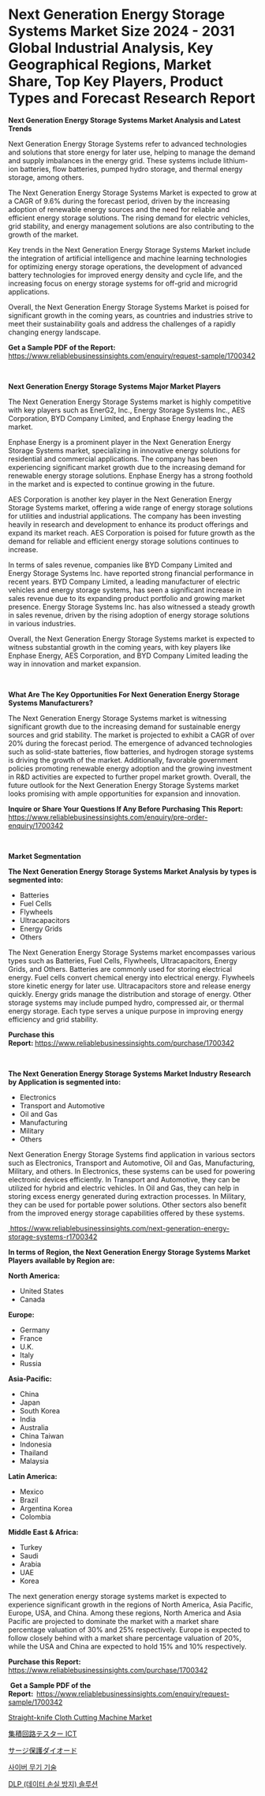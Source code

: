 <p><h1>Next Generation Energy Storage Systems Market Size 2024 - 2031 Global Industrial Analysis, Key Geographical Regions, Market Share, Top Key Players, Product Types and Forecast Research Report</h1></p><p><strong>Next Generation Energy Storage Systems Market Analysis and Latest Trends</strong></p>
<p><p>Next Generation Energy Storage Systems refer to advanced technologies and solutions that store energy for later use, helping to manage the demand and supply imbalances in the energy grid. These systems include lithium-ion batteries, flow batteries, pumped hydro storage, and thermal energy storage, among others.</p><p>The Next Generation Energy Storage Systems Market is expected to grow at a CAGR of 9.6% during the forecast period, driven by the increasing adoption of renewable energy sources and the need for reliable and efficient energy storage solutions. The rising demand for electric vehicles, grid stability, and energy management solutions are also contributing to the growth of the market.</p><p>Key trends in the Next Generation Energy Storage Systems Market include the integration of artificial intelligence and machine learning technologies for optimizing energy storage operations, the development of advanced battery technologies for improved energy density and cycle life, and the increasing focus on energy storage systems for off-grid and microgrid applications.</p><p>Overall, the Next Generation Energy Storage Systems Market is poised for significant growth in the coming years, as countries and industries strive to meet their sustainability goals and address the challenges of a rapidly changing energy landscape.</p></p>
<p><strong>Get a Sample PDF of the Report:&nbsp;</strong> <a href="https://www.reliablebusinessinsights.com/enquiry/request-sample/1700342">https://www.reliablebusinessinsights.com/enquiry/request-sample/1700342</a></p>
<p>&nbsp;</p>
<p><strong>Next Generation Energy Storage Systems Major Market Players</strong></p>
<p><p>The Next Generation Energy Storage Systems market is highly competitive with key players such as EnerG2, Inc., Energy Storage Systems Inc., AES Corporation, BYD Company Limited, and Enphase Energy leading the market.</p><p>Enphase Energy is a prominent player in the Next Generation Energy Storage Systems market, specializing in innovative energy solutions for residential and commercial applications. The company has been experiencing significant market growth due to the increasing demand for renewable energy storage solutions. Enphase Energy has a strong foothold in the market and is expected to continue growing in the future.</p><p>AES Corporation is another key player in the Next Generation Energy Storage Systems market, offering a wide range of energy storage solutions for utilities and industrial applications. The company has been investing heavily in research and development to enhance its product offerings and expand its market reach. AES Corporation is poised for future growth as the demand for reliable and efficient energy storage solutions continues to increase.</p><p>In terms of sales revenue, companies like BYD Company Limited and Energy Storage Systems Inc. have reported strong financial performance in recent years. BYD Company Limited, a leading manufacturer of electric vehicles and energy storage systems, has seen a significant increase in sales revenue due to its expanding product portfolio and growing market presence. Energy Storage Systems Inc. has also witnessed a steady growth in sales revenue, driven by the rising adoption of energy storage solutions in various industries.</p><p>Overall, the Next Generation Energy Storage Systems market is expected to witness substantial growth in the coming years, with key players like Enphase Energy, AES Corporation, and BYD Company Limited leading the way in innovation and market expansion.</p></p>
<p>&nbsp;</p>
<p><strong>What Are The Key Opportunities For Next Generation Energy Storage Systems Manufacturers?</strong></p>
<p><p>The Next Generation Energy Storage Systems market is witnessing significant growth due to the increasing demand for sustainable energy sources and grid stability. The market is projected to exhibit a CAGR of over 20% during the forecast period. The emergence of advanced technologies such as solid-state batteries, flow batteries, and hydrogen storage systems is driving the growth of the market. Additionally, favorable government policies promoting renewable energy adoption and the growing investment in R&D activities are expected to further propel market growth. Overall, the future outlook for the Next Generation Energy Storage Systems market looks promising with ample opportunities for expansion and innovation.</p></p>
<p><strong>Inquire or Share Your Questions If Any Before Purchasing This Report:</strong> <a href="https://www.reliablebusinessinsights.com/enquiry/pre-order-enquiry/1700342">https://www.reliablebusinessinsights.com/enquiry/pre-order-enquiry/1700342</a></p>
<p>&nbsp;</p>
<p><strong>Market Segmentation</strong></p>
<p><strong>The Next Generation Energy Storage Systems Market Analysis by types is segmented into:</strong></p>
<p><ul><li>Batteries</li><li>Fuel Cells</li><li>Flywheels</li><li>Ultracapacitors</li><li>Energy Grids</li><li>Others</li></ul></p>
<p><p>The Next Generation Energy Storage Systems market encompasses various types such as Batteries, Fuel Cells, Flywheels, Ultracapacitors, Energy Grids, and Others. Batteries are commonly used for storing electrical energy. Fuel cells convert chemical energy into electrical energy. Flywheels store kinetic energy for later use. Ultracapacitors store and release energy quickly. Energy grids manage the distribution and storage of energy. Other storage systems may include pumped hydro, compressed air, or thermal energy storage. Each type serves a unique purpose in improving energy efficiency and grid stability.</p></p>
<p><strong>Purchase this Report:&nbsp;</strong><a href="https://www.reliablebusinessinsights.com/purchase/1700342">https://www.reliablebusinessinsights.com/purchase/1700342</a></p>
<p>&nbsp;</p>
<p><strong>The Next Generation Energy Storage Systems Market Industry Research by Application is segmented into:</strong></p>
<p><ul><li>Electronics</li><li>Transport and Automotive</li><li>Oil and Gas</li><li>Manufacturing</li><li>Military</li><li>Others</li></ul></p>
<p><p>Next Generation Energy Storage Systems find application in various sectors such as Electronics, Transport and Automotive, Oil and Gas, Manufacturing, Military, and others. In Electronics, these systems can be used for powering electronic devices efficiently. In Transport and Automotive, they can be utilized for hybrid and electric vehicles. In Oil and Gas, they can help in storing excess energy generated during extraction processes. In Military, they can be used for portable power solutions. Other sectors also benefit from the improved energy storage capabilities offered by these systems.</p></p>
<p><a href="https://www.reliablebusinessinsights.com/next-generation-energy-storage-systems-r1700342">&nbsp;https://www.reliablebusinessinsights.com/next-generation-energy-storage-systems-r1700342</a></p>
<p><strong>In terms of Region, the Next Generation Energy Storage Systems Market Players available by Region are:</strong></p>
<p>
    <p> <strong> North America: </strong>
        <ul>
            <li>United States</li>
            <li>Canada</li>
        </ul>
        </p> 
    <p> <strong> Europe: </strong>
        <ul>
            <li>Germany</li>
            <li>France</li>
            <li>U.K.</li>
            <li>Italy</li>
            <li>Russia</li>
        </ul>
        </p> 
    <p> <strong> Asia-Pacific: </strong>
        <ul>
            <li>China</li>
            <li>Japan</li>
            <li>South Korea</li>
            <li>India</li>
            <li>Australia</li>
            <li>China Taiwan</li>
            <li>Indonesia</li>
            <li>Thailand</li>
            <li>Malaysia</li>
        </ul>
        </p> 
    <p> <strong> Latin America: </strong>
        <ul>
            <li>Mexico</li>
            <li>Brazil</li>
            <li>Argentina Korea</li>
            <li>Colombia</li>
        </ul>
        </p> 
    <p> <strong> Middle East & Africa: </strong>
        <ul>
            <li>Turkey</li>
            <li>Saudi</li>
            <li>Arabia</li>
            <li>UAE</li>
            <li>Korea</li>
        </ul>
    </p>
    </p>
<p><p>The next generation energy storage systems market is expected to experience significant growth in the regions of North America, Asia Pacific, Europe, USA, and China. Among these regions, North America and Asia Pacific are projected to dominate the market with a market share percentage valuation of 30% and 25% respectively. Europe is expected to follow closely behind with a market share percentage valuation of 20%, while the USA and China are expected to hold 15% and 10% respectively.</p></p>
<p><strong>Purchase this Report: </strong><a href="https://www.reliablebusinessinsights.com/purchase/1700342">https://www.reliablebusinessinsights.com/purchase/1700342</a></p>
<p>&nbsp;<strong>Get a Sample PDF of the Report:&nbsp;&nbsp;</strong><a href="https://www.reliablebusinessinsights.com/enquiry/request-sample/1700342">https://www.reliablebusinessinsights.com/enquiry/request-sample/1700342</a></p>
<p><strong></strong></p>
<p><p><a href="https://github.com/dringals/Market-Research-Report-List-4/blob/main/straight-knife-cloth-cutting-machine-market.md">Straight-knife Cloth Cutting Machine Market</a></p><p><a href="https://github.com/KaydenJohns1964/Market-Research-Report-List-2/blob/main/7228018123913.md">集積回路テスター ICT</a></p><p><a href="https://github.com/marbadji/Market-Research-Report-List-2/blob/main/8781599123912.md">サージ保護ダイオード</a></p><p><a href="https://github.com/lkwggful07722/Market-Research-Report-List-2/blob/main/2389250109249.md">사이버 무기 기술</a></p><p><a href="https://github.com/ZacharyScthmitt4465/Market-Research-Report-List-2/blob/main/1084925109250.md">DLP (데이터 손실 방지) 솔루션</a></p></p>